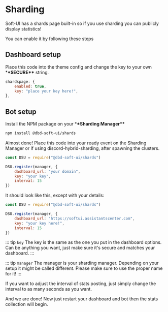 # Sharding

Soft-UI has a shards page built-in so if you use sharding you can publicly display statistics!

You can enable it by following these steps

## Dashboard setup

Place this code into the theme config and change the key to your own \***\*SECURE\*\*** string.

```js
shardspage: {
    enabled: true,
    key: "place your key here!",
},
```

## Bot setup

Install the NPM package on your \***\*Sharding Manager\*\***

```bash
npm install @dbd-soft-ui/shards
```

Almost done! Place this code into your ready event on the Sharding Manager or if using discord-hybrid-sharding, after spawning the clusters.

```js
const DSU = require("@dbd-soft-ui/shards")

DSU.register(manager, {
    dashboard_url: "your domain",
    key: "your key",
    interval: 15
})
```

It should look like this, except with your details:

```js
const DSU = require("@dbd-soft-ui/shards")

DSU.register(manager, {
    dashboard_url: "https://softui.assistantscenter.com",
    key: "your key here!",
    interval: 15
})
```

::: tip `key`
The key is the same as the one you put in the dashboard options. Can be anything you want, just make sure it's secure and matches your dashboard.
:::

::: tip `manager` 
The manager is your sharding manager. Depending on your setup it might be called different. Please make sure to use the proper name for it! 
:::

If you want to adjust the interval of stats posting, just simply change the interval to as many seconds as you want.

And we are done! Now just restart your dashboard and bot then the stats collection will begin.
